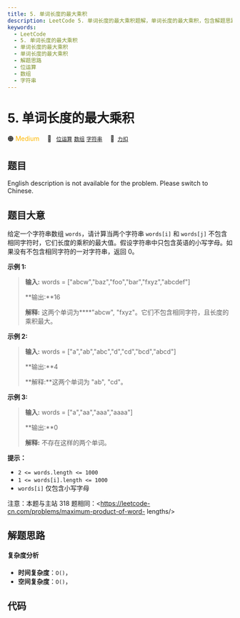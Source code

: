 ```yaml
---
title: 5. 单词长度的最大乘积
description: LeetCode 5. 单词长度的最大乘积题解，单词长度的最大乘积，包含解题思路、复杂度分析以及完整的 JavaScript 代码实现。
keywords:
  - LeetCode
  - 5. 单词长度的最大乘积
  - 单词长度的最大乘积
  - 单词长度的最大乘积
  - 解题思路
  - 位运算
  - 数组
  - 字符串
---
```


# 5. 单词长度的最大乘积

🟠 <font color=#ffb800>Medium</font>&emsp; 🔖&ensp; [`位运算`](/tag/bit-manipulation.md) [`数组`](/tag/array.md) [`字符串`](/tag/string.md)&emsp; 🔗&ensp;[`力扣`](https://leetcode.cn/problems/aseY1I)

## 题目

English description is not available for the problem. Please switch to
Chinese.


## 题目大意

给定一个字符串数组 `words`，请计算当两个字符串 `words[i]` 和 `words[j]`
不包含相同字符时，它们长度的乘积的最大值。假设字符串中只包含英语的小写字母。如果没有不包含相同字符的一对字符串，返回 0。



**示例  1:**

> 
> 
> 
> 
> 
> **输入:** words = ["abcw","baz","foo","bar","fxyz","abcdef"]
> 
> **输出:**16 
> 
> **解释:** 这两个单词为****"abcw", "fxyz"。它们不包含相同字符，且长度的乘积最大。

**示例 2:**

> 
> 
> 
> 
> 
> **输入:** words = ["a","ab","abc","d","cd","bcd","abcd"]
> 
> **输出:**4 
> 
> **解释:**这两个单词为 "ab", "cd"。

**示例 3:**

> 
> 
> 
> 
> 
> **输入:** words = ["a","aa","aaa","aaaa"]
> 
> **输出:**0 
> 
> **解释:** 不存在这样的两个单词。
> 
> 



**提示：**

  * `2 <= words.length <= 1000`
  * `1 <= words[i].length <= 1000`
  * `words[i]` 仅包含小写字母



注意：本题与主站 318 题相同：<https://leetcode-cn.com/problems/maximum-product-of-word-
lengths/>


## 解题思路

#### 复杂度分析

- **时间复杂度**：`O()`，
- **空间复杂度**：`O()`，

## 代码

```javascript

```